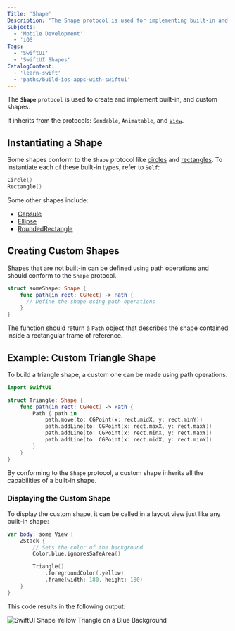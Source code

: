 ```yaml
---
Title: 'Shape'
Description: 'The Shape protocol is used for implementing built-in and custom shapes in a SwiftUI view.'
Subjects:
  - 'Mobile Development'
  - 'iOS'
Tags:
  - 'SwiftUI'
  - 'SwiftUI Shapes'
CatalogContent:
  - 'learn-swift'
  - 'paths/build-ios-apps-with-swiftui'
---
```


The **`Shape`** `protocol` is used to create and implement built-in, and custom shapes.

It inherits from the protocols: `Sendable`, `Animatable`, and [`View`](https://www.codecademy.com/resources/docs/swiftui/views).

## Instantiating a Shape

Some shapes conform to the `Shape` protocol like [circles](https://www.codecademy.com/resources/docs/swiftui/views/circle) and [rectangles](https://www.codecademy.com/resources/docs/swiftui/views/rectangle). To instantiate each of these built-in types, refer to `Self`:

```swift
Circle()
Rectangle()
```

Some other shapes include:

- [Capsule](https://www.codecademy.com/resources/docs/swiftui/views/capsule)
- [Ellipse](https://www.codecademy.com/resources/docs/swiftui/views/ellipse)
- [RoundedRectangle](https://www.codecademy.com/resources/docs/swiftui/views/roundedrectangle)

## Creating Custom Shapes

Shapes that are not built-in can be defined using path operations and should conform to the `Shape` protocol.

```swift
struct someShape: Shape {
    func path(in rect: CGRect) -> Path {
      // Define the shape using path operations
    }
}
```

The function should return a `Path` object that describes the shape contained inside a rectangular frame of reference.

## Example: Custom Triangle Shape

To build a triangle shape, a custom one can be made using path operations.

```swift
import SwiftUI

struct Triangle: Shape {
    func path(in rect: CGRect) -> Path {
        Path { path in
            path.move(to: CGPoint(x: rect.midX, y: rect.minY))
            path.addLine(to: CGPoint(x: rect.maxX, y: rect.maxY))
            path.addLine(to: CGPoint(x: rect.minX, y: rect.maxY))
            path.addLine(to: CGPoint(x: rect.midX, y: rect.minY))
        }
    }
}
```

By conforming to the `Shape` protocol, a custom shape inherits all the capabilities of a built-in shape.

### Displaying the Custom Shape

To display the custom shape, it can be called in a layout view just like any built-in shape:

```swift
var body: some View {
    ZStack {
        // Sets the color of the background
        Color.blue.ignoresSafeArea()

        Triangle()
            .foregroundColor(.yellow)
            .frame(width: 180, height: 180)
    }
}
```

This code results in the following output:

![SwiftUI Shape Yellow Triangle on a Blue Background](https://raw.githubusercontent.com/Codecademy/docs/main/media/swiftui-shapes-triangle.jpeg)
